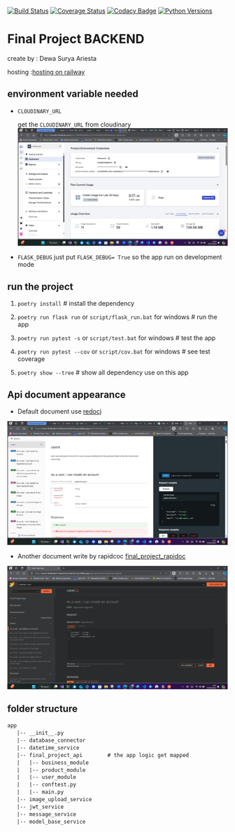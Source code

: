 [![Build Status](https://travis-ci.org/ssfdust/full-stack-flask-smorest.svg?branch=master)](https://travis-ci.org/ssfdust/full-stack-flask-smorest)
[![Coverage Status](https://s3.amazonaws.com/assets.coveralls.io/badges/coveralls_81.svg)](https://coveralls.io/github/ssfdust/full-stack-flask-smorest?branch=master)
[![Codacy Badge](https://api.codacy.com/project/badge/Grade/aa3d7d986faf4e22969c56be5ea3d54d)](https://www.codacy.com/manual/ssfdust/full-stack-flask-smorest?utm_source=github.com&utm_medium=referral&utm_content=ssfdust/full-stack-flask-smorest&utm_campaign=Badge_Grade)
[![Python Versions](https://img.shields.io/badge/python-3.11%20|%203.12-0366d6)](https://www.python.org)

# Final Project BACKEND

create by : Dewa Surya Ariesta

hosting :[hosting on railway ](https://revou-finalproject-backend-production.up.railway.app/)

## environment variable needed

- `CLOUDINARY_URL`

  get the `CLOUDINARY_URL` from cloudinary
  ![cloudinary_dashboard](/screenshots/clodinary_dashboard.png)

- `FLASK_DEBUG` just put `FLASK_DEBUG= True` so the app run on development mode

## run the project

1. `poetry install` # install the dependency

2. `poetry run flask run` or `script/flask_run.bat` for windows # run the app
3. `poetry run pytest -s` or `script/test.bat` for windows # test the app
4. `poetry run pytest --cov` or `script/cov.bat` for windows # see test coverage
5. `poetry show --tree` # show all dependency use on this app

## Api document appearance

- Default document use [redocj](https://github.com/Redocly/redoc)

![image](/screenshots/api_document.png)

- Another document write by rapidcoc [final_project_rapidoc](https://revou-finalproject-backend-production.up.railway.app/api/rapidoc)

![image_rapidoc](/screenshots/rapidoc_document.png)

## folder structure

```txt
app
   |-- __init__.py
   |-- database_connector
   |-- datetime_service
   |-- final_project_api        # the app logic get mapped
   |   |-- business_module
   |   |-- product_module
   |   |-- user_module
   |   |-- conftest.py
   |   |-- main.py
   |-- image_upload_service
   |-- jwt_service
   |-- message_service
   |-- model_base_service
```
